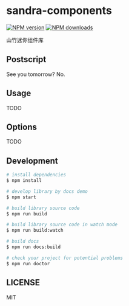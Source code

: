 # sandra-components

[![NPM version](https://img.shields.io/npm/v/sandra-components.svg?style=flat)](https://npmjs.org/package/sandra-components)
[![NPM downloads](http://img.shields.io/npm/dm/sandra-components.svg?style=flat)](https://npmjs.org/package/sandra-components)

山竹迷你组件库
## Postscript

 See you tomorrow? 
 No. 

## Usage

TODO

## Options

TODO

## Development

```bash
# install dependencies
$ npm install

# develop library by docs demo
$ npm start

# build library source code
$ npm run build

# build library source code in watch mode
$ npm run build:watch

# build docs
$ npm run docs:build

# check your project for potential problems
$ npm run doctor
```

## LICENSE

MIT

